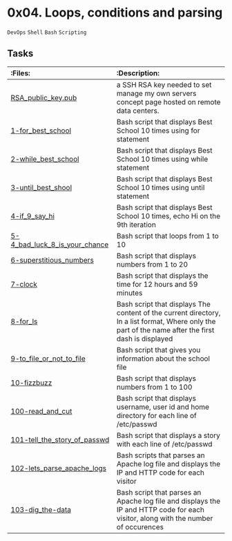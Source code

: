 # 0x04. Loops, conditions and parsing
``DevOps`` ``Shell`` ``Bash`` ``Scripting``

## Tasks
|:Files:|:Description:|
|:------|:------------|
[RSA_public_key.pub](./0-RSA_public_key.pub) | a SSH RSA key needed to set manage my own servers concept page hosted on remote data centers.
[1-for_best_school](./1-for_best_school) | Bash script that displays Best School 10 times using for statement
[2-while_best_school](./2-while_best_school) | Bash script that displays Best School 10 times using while statement
[3-until_best_shool](./3-until_best_school) | Bash script that displays Best School 10 times using until statement
[4-if_9_say_hi](./4-if_9_say_hi) | Bash script that displays Best School 10 times, echo Hi on the 9th iteration
[5-4_bad_luck_8_is_your_chance](./5-4_bad_luck_8_is_your_chance) | Bash script that loops from 1 to 10
[6-superstitious_numbers](./6-superstitious_numbers) | Bash script that displays numbers from 1 to 20
[7-clock](./7-clock) | Bash script that displays the time for 12 hours and 59 minutes
[8-for_ls](./8-for_ls) | Bash script that displays The content of the current directory, In a list format, Where only the part of the name after the first dash is displayed
[9-to_file_or_not_to_file](./9-to_file_or_not_to_file) | Bash script that gives you information about the school file
[10-fizzbuzz](./10-fizzbuzz) | Bash script that displays numbers from 1 to 100
[100-read_and_cut](./100-read_and_cut) | Bash script that displays username, user id and home directory for each line of /etc/passwd
[101-tell_the_story_of_passwd](./101-tell_the_story_of_passwd) | Bash script that displays a story with each line of /etc/passwd
[102-lets_parse_apache_logs](./102-lets_parse_apache_logs) | Bash scripts that parses an Apache log file and displays the IP and HTTP code for each visitor
[103-dig_the-data](./103-dig_the-data) | Bash script that parses an Apache log file and displays the IP and HTTP code for each visitor, along with the number of occurences